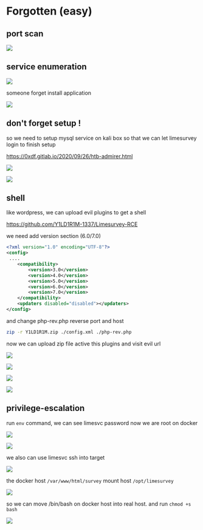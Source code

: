 # Forgotten (easy)


## port scan


![](walkthrough_20240409174414084.png)


## service enumeration

![](walkthrough_20240409174609559.png)

someone forget install application

![](walkthrough_20240409174637012.png)

## don't forget setup !


so we need to setup mysql service on kali box so that we can let limesurvey login to finish setup

https://0xdf.gitlab.io/2020/09/26/htb-admirer.html

![](walkthrough_20240409180525314.png)

![](walkthrough_20240409180729807.png)


## shell

like wordpress, we can upload evil plugins to get a shell 

https://github.com/Y1LD1R1M-1337/Limesurvey-RCE

we need add version section (6.0/7.0)

```xml
<?xml version="1.0" encoding="UTF-8"?>
<config>
 ....
    <compatibility>
        <version>3.0</version>
        <version>4.0</version>
        <version>5.0</version>
        <version>6.0</version>
        <version>7.0</version>
    </compatibility>
    <updaters disabled="disabled"></updaters>
</config>

```

and change php-rev.php reverse port and host


```bash
zip -r Y1LD1R1M.zip ./config.xml ./php-rev.php
```

now we can upload zip file
active this plugins and visit evil url

![](walkthrough_20240409191204832.png)


![](walkthrough_20240409182655750.png)

![](walkthrough_20240409182818743.png)

![](walkthrough_20240409182828407.png)


## privilege-escalation

run `env` command, we can see limesvc password
now we are root on docker 


![](walkthrough_20240409184422277.png)

![](walkthrough_20240409184443333.png)


we also can use limesvc ssh into target

![](walkthrough_20240409184628310.png)

the  docker host `/var/www/html/survey` mount host `/opt/limesurvey` 

![](walkthrough_20240409190423320.png)


so we can move /bin/bash on docker host into real host. and run `chmod +s bash`

![](walkthrough_20240409190504992.png)
